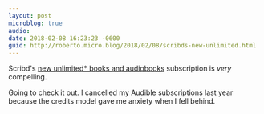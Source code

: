 ```yaml
---
layout: post
microblog: true
audio: 
date: 2018-02-08 16:23:23 -0600
guid: http://roberto.micro.blog/2018/02/08/scribds-new-unlimited.html
---
```

Scribd's [new unlimited* books and audiobooks](https://support.scribd.com/hc/en-us/articles/360000157466-Unlimited-reading-is-here-) subscription is _very_ compelling. 

Going to check it out. I cancelled my Audible subscriptions last year because the credits model gave me anxiety when I fell behind.
